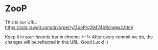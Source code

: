 # ZooP

This is our URL: https://cdn.rawgit.com/tavorperry/ZooP/c29474b9/index2.html
<!--> Keep it in your favorite bar in chrome <--!>

After every commit we do, the changes will be reflacted in this URL.

Good Luck! :)
